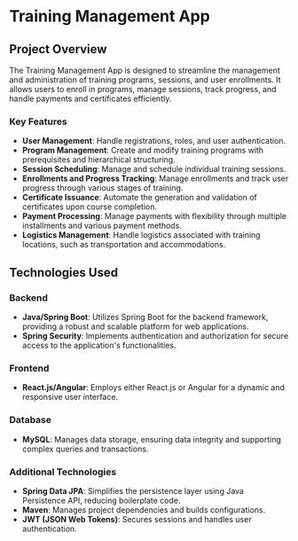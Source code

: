 # Training Management App

## Project Overview
The Training Management App is designed to streamline the management and administration of training programs, sessions, and user enrollments. It allows users to enroll in programs, manage sessions, track progress, and handle payments and certificates efficiently.

### Key Features
- **User Management**: Handle registrations, roles, and user authentication.
- **Program Management**: Create and modify training programs with prerequisites and hierarchical structuring.
- **Session Scheduling**: Manage and schedule individual training sessions.
- **Enrollments and Progress Tracking**: Manage enrollments and track user progress through various stages of training.
- **Certificate Issuance**: Automate the generation and validation of certificates upon course completion.
- **Payment Processing**: Manage payments with flexibility through multiple installments and various payment methods.
- **Logistics Management**: Handle logistics associated with training locations, such as transportation and accommodations.

## Technologies Used

### Backend
- **Java/Spring Boot**: Utilizes Spring Boot for the backend framework, providing a robust and scalable platform for web applications.
- **Spring Security**: Implements authentication and authorization for secure access to the application's functionalities.

### Frontend
- **React.js/Angular**: Employs either React.js or Angular for a dynamic and responsive user interface.

### Database
- **MySQL**: Manages data storage, ensuring data integrity and supporting complex queries and transactions.

### Additional Technologies
- **Spring Data JPA**: Simplifies the persistence layer using Java Persistence API, reducing boilerplate code.
- **Maven**: Manages project dependencies and builds configurations.
- **JWT (JSON Web Tokens)**: Secures sessions and handles user authentication.

